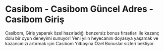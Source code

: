 # Casibom - Casibom Güncel Adres - Casibom Giriş
Casibom, Giriş yaparak özel hazırladığı benzersiz bonus fırsatları ile kazanç dolu bir oyun deneyimi sunuyor! Yeni yılın heyecanını doyasıya yaşamak ve kazancınızı artırmak için Casibom Yılbaşına Özel Bonuslar sizleri bekliyor.
